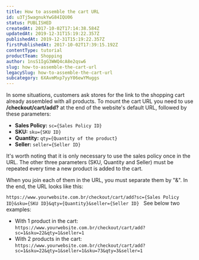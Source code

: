 ```yaml
---
title: How to assemble the cart URL
id: u3Tj5wagnukYwG84IQU06
status: PUBLISHED
createdAt: 2017-10-02T17:14:38.584Z
updatedAt: 2019-12-31T15:19:22.357Z
publishedAt: 2019-12-31T15:19:22.357Z
firstPublishedAt: 2017-10-02T17:39:15.192Z
contentType: tutorial
productTeam: Shopping
author: 1nsS1IgG3WWQ4cA8e2qsw6
slug: how-to-assemble-the-cart-url
legacySlug: how-to-assemble-the-cart-url
subcategory: 6XAvmMxp7yyY06ewYMuggs
---
```


In some situations, customers ask stores for the link to the shopping cart already assembled with all products. To mount the cart URL you need to use __/checkout/cart/add?__ at the end of the website's default URL, followed by these parameters:

- __Sales Policy:__ `sc={Sales Policy ID}`
- __SKU:__ `sku={SKU ID}`
- __Quantity:__ `qty={Quantity of the product}`
- __Seller:__ `seller={Seller ID}`

It's worth noting that it is only necessary to use the sales policy once in the URL. The other three parameters (SKU, Quantity and Seller) must be repeated every time a new product is added to the cart.

When you join each of them in the URL, you must separate them by "&". In the end, the URL looks like this:

`https://www.yourwebsite.com.br/checkout/cart/add?sc={Sales Policy ID}&sku={SKU ID}&qty={Quantity}&seller={Seller ID}`
 
See below two examples:
- With 1 product in the cart: `https://www.yourwebsite.com.br/checkout/cart/add?sc=1&sku=22&qty=1&seller=1`
- With 2 products in the cart: `https://www.yourwebsite.com.br/checkout/cart/add?sc=1&sku=22&qty=1&seller=1&sku=73&qty=3&seller=1`
